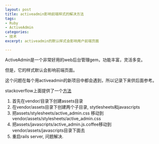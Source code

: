 ```yaml
---
layout: post
title: activeadmin影响前端样式的解决方法
tags:
- Ruby
- ActiveAdmin
categories:
- 技术
excerpt: activeadmin的默认样式会影响用户前端页面

---
```


ActiveAdmin是一个非常好用的web后台管理gem，功能丰富，灵活多变。

但是，它的样式默认会影响前端页面。

这个问题在每个用activeadmin的新项目中都会遇到，所以记录下来供后面参考。

stackoverflow上面提供了一个[方法](https://github.com/activeadmin/activeadmin/issues/3819#issuecomment-351377822)


1. 首先在vendor/目录下创建assets目录
2. 在vendor/assets目录下创建两个子目录, stytlesheets和javascripts
3. 把assets/stylesheets/active_admin.css 移动到vendor/assets/stylesheets/active_admin.css
4. 把assets/javascripts/active_admin.js.coffee移动到vendor/assets/javascripts目录下面去
5. 重启rails server, 问题解决.


